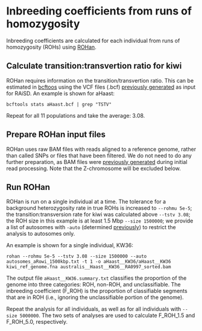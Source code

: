 # Inbreeding coefficients from runs of homozygosity

Inbreeding coefficients are calculated for each individual from runs of homozygosity (ROHs) using [ROHan](https://github.com/grenaud/ROHan).

## Calculate transition:transvertion ratio for kiwi

ROHan requires information on the transition/transvertion ratio. This can be estimated in [bcftoos](https://samtools.github.io/bcftools/) using the VCF files (.bcf) [previously generated](https://github.com/jordanbemmels/kiwi-holocene/blob/main/14_Selective_sweeps.md) as input for RAiSD. An example is shown for aHaast:

```
bcftools stats aHaast.bcf | grep "TSTV"
```

Repeat for all 11 populations and take the average: 3.08.

## Prepare ROHan input files

ROHan uses raw BAM files with reads aligned to a reference genome, rather than called SNPs or files that have been filtered. We do not need to do any further preparation, as BAM files were [previously generated](https://github.com/jordanbemmels/kiwi-holocene/blob/main/02_Initial_read_processing.md) during initial read processing. Note that the Z-chromosome will be excluded below.

## Run ROHan

ROHan is run on a single individual at a time. The tolerance for a background heterozygosity rate in true ROHs is increased to ```--rohmu 5e-5```; the transition:transversion rate for kiwi was calculated above ```--tstv 3.08```; the ROH size in this example is at least 1.5 Mbp ```--size 1500000```; we provide a list of autosomes with ```-auto``` (determined [previously](https://github.com/jordanbemmels/kiwi-holocene/blob/main/01_Identify_Zchr_scaffolds.md)) to restrict the analysis to autosomes only.

An example is shown for a single individual, KW36:

```
rohan --rohmu 5e-5 --tstv 3.08 --size 1500000 --auto autosomes_aRowi_1500kbp.txt -t 1 -o aHaast__KW36/aHaast__KW36 kiwi_ref_genome.fna australis__Haast__KW36__RA0997_sorted.bam
```

The output file ```aHaast__KW36.summary.txt``` classifies the proportion of the genome into three categories: ROH, non-ROH, and unclassifiable. The inbreeding coefficient (F_ROH) is the proportion of classifiable segments that are in ROH (i.e., ignoring the unclassifiable portion of the genome).

Repeat the analysis for all individuals, as well as for all individuals with ```--size 5000000```. The two sets of analyses are used to calculate F_ROH_1.5 and F_ROH_5.0, respectively.

